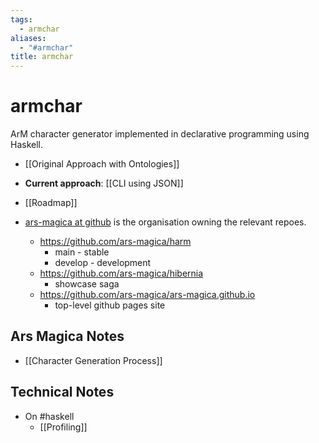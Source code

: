 ```yaml
---
tags:
  - armchar
aliases:
  - "#armchar"
title: armchar
---
```


# armchar

ArM character generator implemented in declarative programming
using Haskell.  

+ [[Original Approach with Ontologies]]
+ **Current approach**:  [[CLI using JSON]]
+ [[Roadmap]]

+ [ars-magica at github](https://github.com/ars-magica) is the organisation owning the relevant repoes.
	+ https://github.com/ars-magica/harm
		+ main - stable
		+ develop - development
	+ https://github.com/ars-magica/hibernia
		+ showcase saga
	+ https://github.com/ars-magica/ars-magica.github.io
		+ top-level github pages site

## Ars Magica  Notes

+ [[Character Generation Process]]
## Technical Notes

+ On #haskell
    + [[Profiling]]
